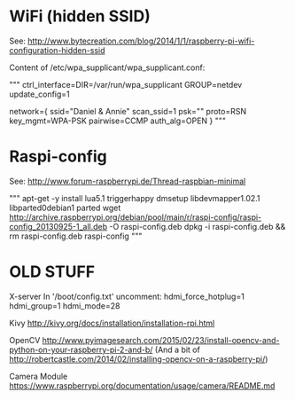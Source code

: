 WiFi (hidden SSID)
==================

See: http://www.bytecreation.com/blog/2014/1/1/raspberry-pi-wifi-configuration-hidden-ssid

Content of /etc/wpa_supplicant/wpa_supplicant.conf:

"""
ctrl_interface=DIR=/var/run/wpa_supplicant GROUP=netdev
update_config=1

network={
        ssid="Daniel & Annie"
        scan_ssid=1
        psk="<password>"
        proto=RSN
        key_mgmt=WPA-PSK
        pairwise=CCMP
        auth_alg=OPEN
}
"""

Raspi-config
============
See: http://www.forum-raspberrypi.de/Thread-raspbian-minimal

"""
apt-get -y install lua5.1 triggerhappy dmsetup libdevmapper1.02.1 libparted0debian1 parted
wget http://archive.raspberrypi.org/debian/pool/main/r/raspi-config/raspi-config_20130925-1_all.deb -O raspi-config.deb
dpkg -i raspi-config.deb && rm raspi-config.deb
raspi-config
"""


OLD STUFF
=========

X-server
In '/boot/config.txt' uncomment:
hdmi_force_hotplug=1
hdmi_group=1
hdmi_mode=28


Kivy
http://kivy.org/docs/installation/installation-rpi.html


OpenCV
http://www.pyimagesearch.com/2015/02/23/install-opencv-and-python-on-your-raspberry-pi-2-and-b/
(And a bit of http://robertcastle.com/2014/02/installing-opencv-on-a-raspberry-pi/)


Camera Module
https://www.raspberrypi.org/documentation/usage/camera/README.md

